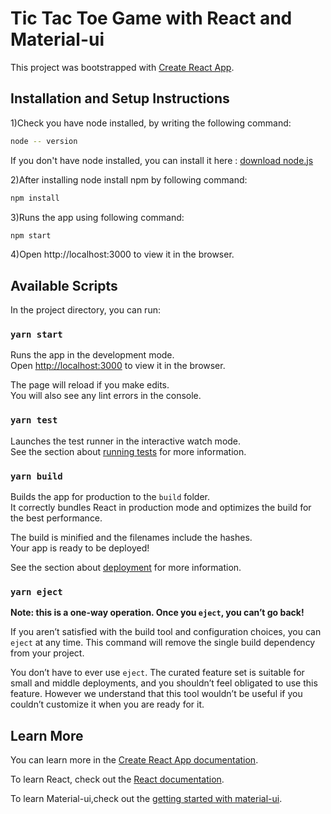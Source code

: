 # Tic Tac Toe Game with React and Material-ui

This project was bootstrapped with [Create React App](https://github.com/facebook/create-react-app).

## Installation and Setup Instructions

1)Check you have node installed, by writing the following command:

```bash
node -- version
```

If you don't have node installed, you can install it here :
[download node.js](https://nodejs.org/en/download/)

2)After installing node install npm by following command:

```bash
npm install
```

3)Runs the app using following command:

```bash
npm start
```

4)Open http://localhost:3000 to view it in the browser.

## Available Scripts

In the project directory, you can run:

### `yarn start`

Runs the app in the development mode.\
Open [http://localhost:3000](http://localhost:3000) to view it in the browser.

The page will reload if you make edits.\
You will also see any lint errors in the console.

### `yarn test`

Launches the test runner in the interactive watch mode.\
See the section about [running tests](https://facebook.github.io/create-react-app/docs/running-tests) for more information.

### `yarn build`

Builds the app for production to the `build` folder.\
It correctly bundles React in production mode and optimizes the build for the best performance.

The build is minified and the filenames include the hashes.\
Your app is ready to be deployed!

See the section about [deployment](https://facebook.github.io/create-react-app/docs/deployment) for more information.

### `yarn eject`

**Note: this is a one-way operation. Once you `eject`, you can’t go back!**

If you aren’t satisfied with the build tool and configuration choices, you can `eject` at any time. This command will remove the single build dependency from your project.

You don’t have to ever use `eject`. The curated feature set is suitable for small and middle deployments, and you shouldn’t feel obligated to use this feature. However we understand that this tool wouldn’t be useful if you couldn’t customize it when you are ready for it.

## Learn More

You can learn more in the [Create React App documentation](https://facebook.github.io/create-react-app/docs/getting-started).

To learn React, check out the [React documentation](https://reactjs.org/).

To learn Material-ui,check out the [getting started with material-ui](https://material-ui.com/getting-started/installation/).
